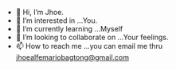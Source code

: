 - 👋 Hi, I’m Jhoe.
- 👀 I’m interested in ...You.
- 🌱 I’m currently learning ...Myself
- 💞️ I’m looking to collaborate on ...Your feelings.
- 📫 How to reach me ...you can email me thru jhoealfemariobagtong@gmail.com

<!---
silentjhoe/silentjhoe is a ✨ special ✨ repository because its `README.md` (this file) appears on your GitHub profile.
You can click the Preview link to take a look at your changes.
--->
